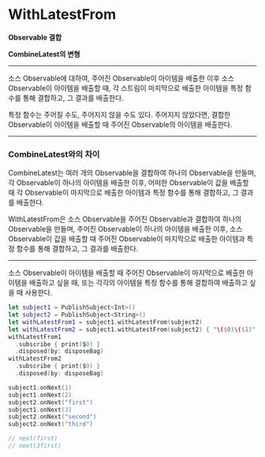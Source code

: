 # WithLatestFrom

**Observable 결합**

**CombineLatest의 변형**

---

소스 Observable에 대하여, 주어진 Observable이 아이템을 배출한 이후 소스 Observable이 아이템을 배출할 때, 각 스트림이 마지막으로 배출한 아이템을 특정 함수를 통해 결합하고, 그 결과를 배출한다.

특정 함수는 주어질 수도, 주어지지 않을 수도 있다. 주어지지 않았다면, 결합한 Observable이 아이템을 배출할 때 주어진 Observable의 아이템을 배출한다.

---

### CombineLatest와의 차이

CombineLatest는 여러 개의 Observable을 결합하여 하나의 Observable을 만들며, 각 Observable이 하나의 아이템을 배출한 이후, 어떠한 Observable이 값을 배출할 때 각 Observable이 마지막으로 배출한 아이템과 특정 함수를 통해 결합하고, 그 결과를 배출한다.

WithLatestFrom은 소스 Observable을 주어진 Observable과 결합하여 하나의 Observable을 만들며, 주어진 Observable이 하나의 아이템을 배출한 이후, 소스 Observable이 값을 배출할 때 주어진 Observable이 마지막으로 배출한 아이템과 특정 함수를 통해 결합하고, 그 결과를 배출한다.

---

소스 Observable이 아이템을 배출할 때 주어진 Observable이 마지막으로 배출한 아이템을 배출하고 싶을 때, 또는 각각의 아이템을 특정 함수를 통해 결합하여 배출하고 싶을 때 사용한다.

```swift
let subject1 = PublishSubject<Int>()
let subject2 = PublishSubject<String>()
let withLatestFrom1 = subject1.withLatestFrom(subject2)
let withLatestFrom2 = subject1.withLatestFrom(subject2) { "\($0)\($1)" }
withLatestFrom1
  .subscribe { print($0) }
  .disposed(by: disposeBag)
withLatestFrom2
  .subscribe { print($0) }
  .disposed(by: disposeBag)

subject1.onNext(1)
subject1.onNext(2)
subject2.onNext("first")
subject1.onNext(3)
subject2.onNext("second")
subject2.onNext("third")

// next(first)
// next(3first)
```

